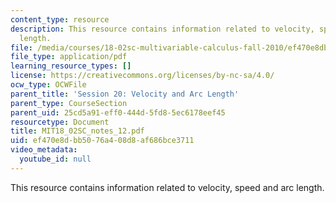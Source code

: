 ```yaml
---
content_type: resource
description: This resource contains information related to velocity, speed and arc
  length.
file: /media/courses/18-02sc-multivariable-calculus-fall-2010/ef470e8dbb5076a408d8af686bce3711_MIT18_02SC_notes_12.pdf
file_type: application/pdf
learning_resource_types: []
license: https://creativecommons.org/licenses/by-nc-sa/4.0/
ocw_type: OCWFile
parent_title: 'Session 20: Velocity and Arc Length'
parent_type: CourseSection
parent_uid: 25cd5a91-eff0-444d-5fd8-5ec6178eef45
resourcetype: Document
title: MIT18_02SC_notes_12.pdf
uid: ef470e8d-bb50-76a4-08d8-af686bce3711
video_metadata:
  youtube_id: null
---
```

This resource contains information related to velocity, speed and arc length.